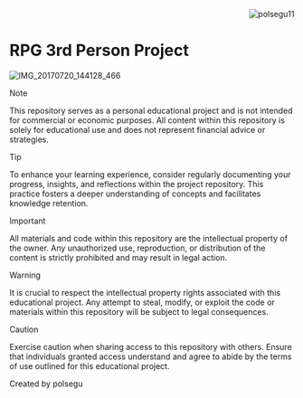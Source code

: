  <p align="right"> <img src="https://komarev.com/ghpvc/?username=polsegu11&label=Profile%20views&color=0e75b6&style=flat" alt="polsegu11" /> </p>

# RPG 3rd Person Project

![IMG_20170720_144128_466](https://i.postimg.cc/ZKsTgW5x/ue-rpg-3rd-Person.jpg)
> [!NOTE]
> This repository serves as a personal educational project and is not intended for commercial or economic purposes. All content within this repository is solely for educational use and does not represent financial advice or strategies.

> [!TIP]
> To enhance your learning experience, consider regularly documenting your progress, insights, and reflections within the project repository. This practice fosters a deeper understanding of concepts and facilitates knowledge retention.

> [!IMPORTANT]
> All materials and code within this repository are the intellectual property of the owner. Any unauthorized use, reproduction, or distribution of the content is strictly prohibited and may result in legal action.

> [!WARNING]
> It is crucial to respect the intellectual property rights associated with this educational project. Any attempt to steal, modify, or exploit the code or materials within this repository will be subject to legal consequences.

> [!CAUTION]
> Exercise caution when sharing access to this repository with others. Ensure that individuals granted access understand and agree to abide by the terms of use outlined for this educational project.

Created by polsegu

